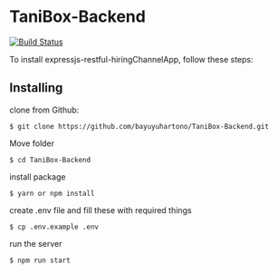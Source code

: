 
# TaniBox-Backend
[![Build Status](https://secure.travis-ci.org/flatiron/restful.png)](http://travis-ci.org/flatiron/restful)

To install expressjs-restful-hiringChannelApp, follow these steps:
## Installing
clone from Github:
```
$ git clone https://github.com/bayuyuhartono/TaniBox-Backend.git
```
Move folder
```
$ cd TaniBox-Backend
```
install package
```
$ yarn or npm install
```
create .env file and fill these with required things
```
$ cp .env.example .env
```
run the server
```
$ npm run start
```

